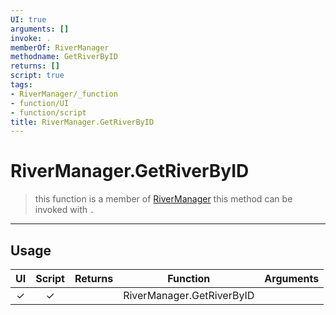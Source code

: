 ```yaml
---
UI: true
arguments: []
invoke: .
memberOf: RiverManager
methodname: GetRiverByID
returns: []
script: true
tags:
- RiverManager/_function
- function/UI
- function/script
title: RiverManager.GetRiverByID
---
```

# RiverManager.GetRiverByID
> this function is a member of [RiverManager](civ-6/lua/RiverManager.md)
> this method can be invoked with `.`
-----
## Usage
|  UI | Script | Returns | Function | Arguments |
|:---:|:------:|-------:|:--------:|:---------|
|✓|✓||RiverManager.GetRiverByID||

